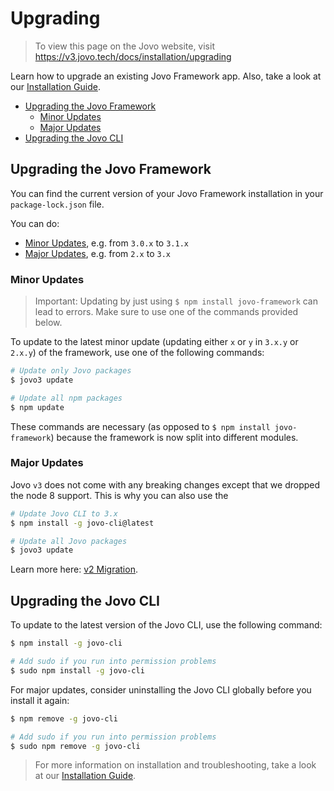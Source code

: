 # Upgrading

> To view this page on the Jovo website, visit https://v3.jovo.tech/docs/installation/upgrading

Learn how to upgrade an existing Jovo Framework app. Also, take a look at our [Installation Guide](./README.md '../installation').

- [Upgrading the Jovo Framework](#upgrading-the-jovo-framework)
  - [Minor Updates](#minor-updates)
  - [Major Updates](#major-updates)
- [Upgrading the Jovo CLI](#upgrading-the-jovo-cli)

## Upgrading the Jovo Framework

You can find the current version of your Jovo Framework installation in your `package-lock.json` file.

You can do:

- [Minor Updates](#minor-updates), e.g. from `3.0.x` to `3.1.x`
- [Major Updates](#major-updates), e.g. from `2.x` to `3.x`

### Minor Updates

> Important: Updating by just using `$ npm install jovo-framework` can lead to errors. Make sure to use one of the commands provided below.

To update to the latest minor update (updating either `x` or `y` in `3.x.y` or `2.x.y`) of the framework, use one of the following commands:

```sh
# Update only Jovo packages
$ jovo3 update

# Update all npm packages
$ npm update
```

These commands are necessary (as opposed to `$ npm install jovo-framework`) because the framework is now split into different modules.

### Major Updates

Jovo `v3` does not come with any breaking changes except that we dropped the node 8 support. This is why you can also use the

```sh
# Update Jovo CLI to 3.x
$ npm install -g jovo-cli@latest

# Update all Jovo packages
$ jovo3 update
```

Learn more here: [v2 Migration](./v2-migration.md './installation/v2-migration').

## Upgrading the Jovo CLI

To update to the latest version of the Jovo CLI, use the following command:

```sh
$ npm install -g jovo-cli

# Add sudo if you run into permission problems
$ sudo npm install -g jovo-cli
```

For major updates, consider uninstalling the Jovo CLI globally before you install it again:

```sh
$ npm remove -g jovo-cli

# Add sudo if you run into permission problems
$ sudo npm remove -g jovo-cli
```

> For more information on installation and troubleshooting, take a look at our [Installation Guide](./README.md '../installation').

<!--[metadata]: {"description": "Learn how to upgrade an existing Jovo Framework app.", "route": "installation/upgrading"}-->
